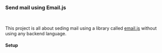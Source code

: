 ### Send mail using Email.js
 </br>

This project is all about seding mail using a library called [email.js](https://emailjs.com) without using any backend language.

#### Setup
<pre>
<code>
<script>
    User ID => user_randomid
    Access Token youraccess token

    (function () {
        emailjs.init(USERID);
    })();
        emailjs.send("SERVICE ID", "TEMPLATE NAME", {
        to_name: "USERNAME",
        from_name: "FROM NAME",
        message: "MESSAGE",
    });
</script>
</code>
</pre>